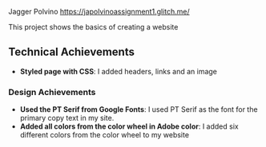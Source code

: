 
Jagger Polvino
https://japolvinoassignment1.glitch.me/

This project shows the basics of creating a website

## Technical Achievements
- **Styled page with CSS**: I added headers, links and an image

### Design Achievements
- **Used the PT Serif from Google Fonts**: I used PT Serif as the font for the primary copy text in my site.
- **Added all colors from the color wheel in Adobe color**: I added six different colors from the color wheel to my website